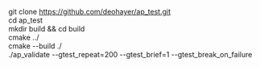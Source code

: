 git clone https://github.com/deohayer/ap_test.git  
cd ap_test  
mkdir build && cd build  
cmake ../  
cmake --build ./  
./ap_validate --gtest_repeat=200 --gtest_brief=1 --gtest_break_on_failure
